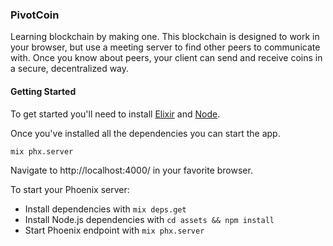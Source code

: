 ### PivotCoin

Learning blockchain by making one. This blockchain is designed to work in your browser, but use a meeting server to find other peers to communicate with. Once you know about peers, your client can send and receive coins in a secure, decentralized way.

#### Getting Started

To get started you'll need to install [Elixir](https://elixir-lang.org/install.html) and [Node](https://nodejs.org/en/download/package-manager/).

Once you've installed all the dependencies you can start the app.

```
mix phx.server
```

Navigate to http://localhost:4000/ in your favorite browser.

To start your Phoenix server:

  * Install dependencies with `mix deps.get`
  * Install Node.js dependencies with `cd assets && npm install`
  * Start Phoenix endpoint with `mix phx.server`
